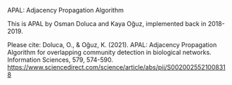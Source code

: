 APAL: Adjacency Propagation Algorithm 

This is APAL by Osman Doluca and Kaya Oğuz, implemented back in 2018-2019. 

Please cite: 
Doluca, O., & Oğuz, K. (2021). APAL: Adjacency Propagation Algorithm for overlapping community detection in biological networks. Information Sciences, 579, 574-590.
https://www.sciencedirect.com/science/article/abs/pii/S0020025521008318
 
